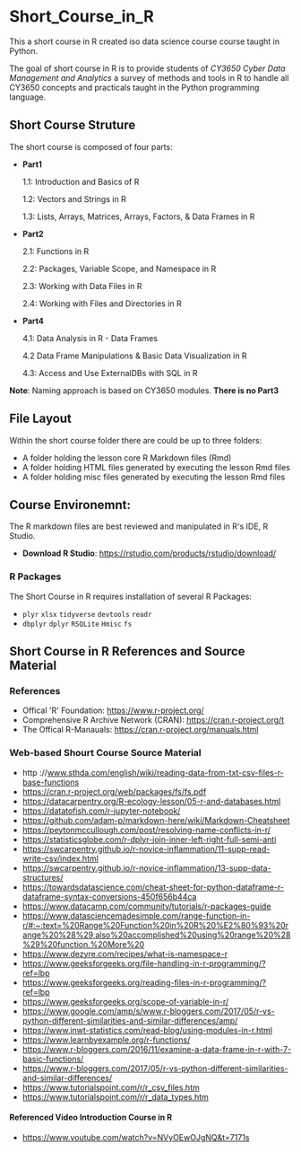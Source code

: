 # Short_Course_in_R
This a short course in R created iso data science course course taught in Python. 

The goal of short course in R is to provide students of *CY3650 Cyber Data Management and Analytics* a survey of methods and tools in R to handle all CY3650 concepts and practicals taught in the Python programming language.

## Short Course Struture
The short course is composed of four parts:

* **Part1**

  1.1: Introduction and Basics of R 
  
  1.2: Vectors and Strings in R
  
  1.3: Lists, Arrays, Matrices, Arrays, Factors, & Data Frames in R

* **Part2**

  2.1: Functions in R
  
  2.2: Packages, Variable Scope, and Namespace in R
  
  2.3: Working with Data Files in R
  
  2.4: Working with Files and Directories in R

* **Part4**

  4.1: Data Analysis in R - Data Frames
  
  4.2 Data Frame Manipulations & Basic Data Visualization in R
  
  4.3: Access and Use ExternalDBs with SQL in R

**Note**: Naming approach is based on CY3650 modules. **__There is no Part3__**

## File Layout
Within the short course folder there are could be up to three folders:

* A folder holding the lesson core R Markdown files (Rmd)
* A folder holding HTML files generated by executing the lesson Rmd files
* A folder holding misc files generated by executing the lesson Rmd files

## Course Environemnt:

The R markdown files are best reviewed and manipulated in R's IDE, R Studio.

* **Download R Studio**: https://rstudio.com/products/rstudio/download/

### R Packages

The Short Course in R requires installation of several R Packages:

* `plyr` `xlsx` `tidyverse` `devtools` `readr` 
* `dbplyr` `dplyr` `RSQLite` `Hmisc` `fs`

## Short Course in R References and Source Material

### References

* Offical 'R' Foundation: https://www.r-project.org/ 
* Comprehensive R Archive Network (CRAN): https://cran.r-project.org/t
* The Offical R-Manauals: https://cran.r-project.org/manuals.html

### Web-based Shourt Course Source Material

* http ://www.sthda.com/english/wiki/reading-data-from-txt-csv-files-r-base-functions
* https://cran.r-project.org/web/packages/fs/fs.pdf
* https://datacarpentry.org/R-ecology-lesson/05-r-and-databases.html
* https://datatofish.com/r-jupyter-notebook/
* https://github.com/adam-p/markdown-here/wiki/Markdown-Cheatsheet
* https://peytonmccullough.com/post/resolving-name-conflicts-in-r/
* https://statisticsglobe.com/r-dplyr-join-inner-left-right-full-semi-anti
* https://swcarpentry.github.io/r-novice-inflammation/11-supp-read-write-csv/index.html
* https://swcarpentry.github.io/r-novice-inflammation/13-supp-data-structures/
* https://towardsdatascience.com/cheat-sheet-for-python-dataframe-r-dataframe-syntax-conversions-450f656b44ca
* https://www.datacamp.com/community/tutorials/r-packages-guide
* https://www.datasciencemadesimple.com/range-function-in-r/#:~:text=%20Range%20Function%20in%20R%20%E2%80%93%20range%20%28%29,also%20accomplished%20using%20range%20%28%29%20function.%20More%20
* https://www.dezyre.com/recipes/what-is-namespace-r
* https://www.geeksforgeeks.org/file-handling-in-r-programming/?ref=lbp
* https://www.geeksforgeeks.org/reading-files-in-r-programming/?ref=lbp
* https://www.geeksforgeeks.org/scope-of-variable-in-r/
* https://www.google.com/amp/s/www.r-bloggers.com/2017/05/r-vs-python-different-similarities-and-similar-differences/amp/
* https://www.inwt-statistics.com/read-blog/using-modules-in-r.html
* https://www.learnbyexample.org/r-functions/
* https://www.r-bloggers.com/2016/11/examine-a-data-frame-in-r-with-7-basic-functions/
* https://www.r-bloggers.com/2017/05/r-vs-python-different-similarities-and-similar-differences/
* https://www.tutorialspoint.com/r/r_csv_files.htm
* https://www.tutorialspoint.com/r/r_data_types.htm

#### Referenced Video Introduction Course in R

* https://www.youtube.com/watch?v=NVyOEwOJgNQ&t=7171s

